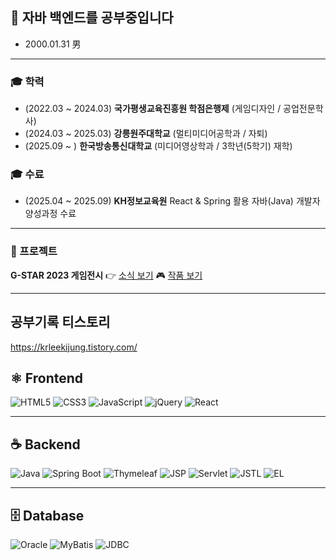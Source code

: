 ## 👋 자바 백엔드를 공부중입니다
- 2000.01.31 男

---

### 🎓 학력
- (2022.03 ~ 2024.03) **국가평생교육진흥원 학점은행제** (게임디자인 / 공업전문학사)
- (2024.03 ~ 2025.03) **강릉원주대학교** (멀티미디어공학과 / 자퇴)
- (2025.09 ~        ) **한국방송통신대학교** (미디어영상학과 / 3학년(5학기) 재학)



### 🎓 수료
- (2025.04 ~ 2025.09) **KH정보교육원**  React & Spring 활용 자바(Java) 개발자 양성과정 수료

---

### 📜 프로젝트

**G-STAR 2023 게임전시**
👉 [소식 보기](https://www.shoseo.ac.kr/faculty/html/game/newsView.asp?idx=323453&pageNo=2&searchKeyword=)
🎮 [작품 보기](https://www.shoseo.ac.kr/faculty/html/game/gallery2View.asp?idx=323654&pageNo=3&searchKeyword=&etc1=MK&etc2=)

---
## 공부기록 티스토리
https://krleekijung.tistory.com/

## ⚛️ Frontend

![HTML5](https://img.shields.io/badge/HTML5-E34F26?style=for-the-badge&logo=html5&logoColor=white)
![CSS3](https://img.shields.io/badge/CSS3-1572B6?style=for-the-badge&logo=css3&logoColor=white)
![JavaScript](https://img.shields.io/badge/JavaScript-F7DF1E?style=for-the-badge&logo=javascript&logoColor=black)
![jQuery](https://img.shields.io/badge/jQuery-0769AD?style=for-the-badge&logo=jquery&logoColor=white)
![React](https://img.shields.io/badge/React-61DAFB?style=for-the-badge&logo=react&logoColor=black)

---

## ☕️ Backend

![Java](https://img.shields.io/badge/Java-007396?style=for-the-badge&logo=java&logoColor=white)
![Spring Boot](https://img.shields.io/badge/Spring_Boot-6DB33F?style=for-the-badge&logo=springboot&logoColor=white)
![Thymeleaf](https://img.shields.io/badge/Thymeleaf-005F0F?style=for-the-badge&logo=thymeleaf&logoColor=white)
![JSP](https://img.shields.io/badge/JSP-007396?style=for-the-badge&logo=java&logoColor=white)
![Servlet](https://img.shields.io/badge/Servlet-6A5ACD?style=for-the-badge&logo=apachetomcat&logoColor=white)
![JSTL](https://img.shields.io/badge/JSTL-990000?style=for-the-badge&logo=apache&logoColor=white)
![EL](https://img.shields.io/badge/EL-444444?style=for-the-badge&logo=java&logoColor=white)

---

## 🗄️ Database

![Oracle](https://img.shields.io/badge/Oracle-F80000?style=for-the-badge&logo=oracle&logoColor=white)
![MyBatis](https://img.shields.io/badge/MyBatis-3F51B5?style=for-the-badge&logo=mybatis&logoColor=white)
![JDBC](https://img.shields.io/badge/JDBC-007396?style=for-the-badge)
